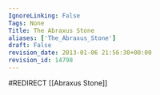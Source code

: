 ```yaml
---
IgnoreLinking: False
Tags: None
Title: The Abraxus Stone
aliases: ['The_Abraxus_Stone']
draft: False
revision_date: 2013-01-06 21:56:30+00:00
revision_id: 14798
---
```


#REDIRECT [[Abraxus Stone]]